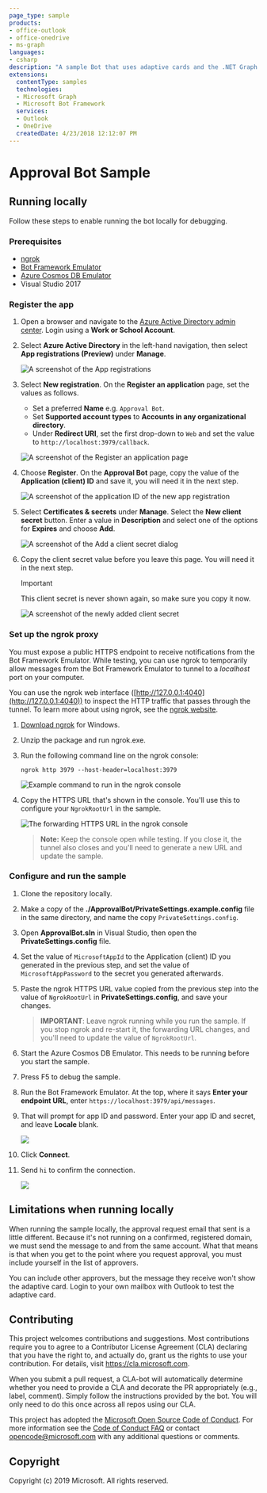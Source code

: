 ```yaml
---
page_type: sample
products:
- office-outlook
- office-onedrive
- ms-graph
languages:
- csharp
description: "A sample Bot that uses adaptive cards and the .NET Graph SDK to send actionable messages requesting approval to release files on OneDrive."
extensions:
  contentType: samples
  technologies:
  - Microsoft Graph
  - Microsoft Bot Framework
  services:
  - Outlook
  - OneDrive
  createdDate: 4/23/2018 12:12:07 PM
---
```

# Approval Bot Sample

## Running locally

Follow these steps to enable running the bot locally for debugging.

### Prerequisites

- [ngrok](https://ngrok.com/)
- [Bot Framework Emulator](https://github.com/Microsoft/BotFramework-Emulator/releases)
- [Azure Cosmos DB Emulator](https://docs.microsoft.com/en-us/azure/cosmos-db/local-emulator)
- Visual Studio 2017

### Register the app

1. Open a browser and navigate to the [Azure Active Directory admin center](https://aad.portal.azure.com). Login using a **Work or School Account**.

1. Select **Azure Active Directory** in the left-hand navigation, then select **App registrations (Preview)** under **Manage**.

    ![A screenshot of the App registrations ](readme-images/aad-portal-app-registrations.png)

1. Select **New registration**. On the **Register an application** page, set the values as follows.

    - Set a preferred **Name** e.g. `Approval Bot`.
    - Set **Supported account types** to **Accounts in any organizational directory**.
    - Under **Redirect URI**, set the first drop-down to `Web` and set the value to `http://localhost:3979/callback`.

    ![A screenshot of the Register an application page](readme-images/aad-register-an-app.PNG)

1. Choose **Register**. On the **Approval Bot** page, copy the value of the **Application (client) ID** and save it, you will need it in the next step.

    ![A screenshot of the application ID of the new app registration](readme-images/aad-application-id.PNG)

1. Select **Certificates & secrets** under **Manage**. Select the **New client secret** button. Enter a value in **Description** and select one of the options for **Expires** and choose **Add**.

    ![A screenshot of the Add a client secret dialog](readme-images/aad-new-client-secret.png)

1. Copy the client secret value before you leave this page. You will need it in the next step.

    > [!IMPORTANT]
    > This client secret is never shown again, so make sure you copy it now.

    ![A screenshot of the newly added client secret](readme-images/aad-copy-client-secret.png)

### Set up the ngrok proxy

You must expose a public HTTPS endpoint to receive notifications from the Bot Framework Emulator. While testing, you can use ngrok to temporarily allow messages from the Bot Framework Emulator to tunnel to a *localhost* port on your computer.

You can use the ngrok web interface ([http://127.0.0.1:4040](http://127.0.0.1:4040)) to inspect the HTTP traffic that passes through the tunnel. To learn more about using ngrok, see the [ngrok website](https://ngrok.com/).


1. [Download ngrok](https://ngrok.com/download) for Windows.

1. Unzip the package and run ngrok.exe.

1. Run the following command line on the ngrok console:

    ```Shell
    ngrok http 3979 --host-header=localhost:3979
    ```

    ![Example command to run in the ngrok console](readme-images/ngrok1.PNG)

1. Copy the HTTPS URL that's shown in the console. You'll use this to configure your `NgrokRootUrl` in the sample.

    ![The forwarding HTTPS URL in the ngrok console](readme-images/ngrok2.PNG)

    > **Note:** Keep the console open while testing. If you close it, the tunnel also closes and you'll need to generate a new URL and update the sample.

### Configure and run the sample

1. Clone the repository locally.
1. Make a copy of the **./ApprovalBot/PrivateSettings.example.config** file in the same directory, and name the copy `PrivateSettings.config`.
1. Open **ApprovalBot.sln** in Visual Studio, then open the **PrivateSettings.config** file.

1. Set the value of `MicrosoftAppId` to the Application (client) ID you generated in the previous step, and set the value of `MicrosoftAppPassword` to the secret you generated afterwards.

1. Paste the ngrok HTTPS URL value copied from the previous step into the value of `NgrokRootUrl` in **PrivateSettings.config**, and save your changes.

    > **IMPORTANT**: Leave ngrok running while you run the sample. If you stop ngrok and re-start it, the forwarding URL changes, and you'll need to update the value of `NgrokRootUrl`.

1. Start the Azure Cosmos DB Emulator. This needs to be running before you start the sample.

1. Press F5 to debug the sample.

1. Run the Bot Framework Emulator. At the top, where it says **Enter your endpoint URL**, enter `https://localhost:3979/api/messages`.

1. That will prompt for app ID and password. Enter your app ID and secret, and leave **Locale** blank.

    ![](readme-images/configure-emulator.PNG)

1. Click **Connect**.

1. Send `hi` to confirm the connection.

    ![](readme-images/hello-bot.PNG)

## Limitations when running locally

When running the sample locally, the approval request email that sent is a little different. Because it's not running on a confirmed, registered domain, we must send the message to and from the same account. What that means is that when you get to the point where you request approval, you must include yourself in the list of approvers.

You can include other approvers, but the message they receive won't show the adaptive card. Login to your own mailbox with Outlook to test the adaptive card.

## Contributing

This project welcomes contributions and suggestions.  Most contributions require you to agree to a
Contributor License Agreement (CLA) declaring that you have the right to, and actually do, grant us
the rights to use your contribution. For details, visit https://cla.microsoft.com.

When you submit a pull request, a CLA-bot will automatically determine whether you need to provide
a CLA and decorate the PR appropriately (e.g., label, comment). Simply follow the instructions
provided by the bot. You will only need to do this once across all repos using our CLA.

This project has adopted the [Microsoft Open Source Code of Conduct](https://opensource.microsoft.com/codeofconduct/).
For more information see the [Code of Conduct FAQ](https://opensource.microsoft.com/codeofconduct/faq/) or
contact [opencode@microsoft.com](mailto:opencode@microsoft.com) with any additional questions or comments.

## Copyright

Copyright (c) 2019 Microsoft. All rights reserved.
